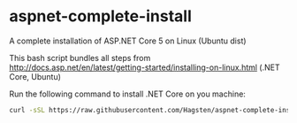 # aspnet-complete-install
A complete installation of ASP.NET Core 5 on Linux (Ubuntu dist)

This bash script bundles all steps from http://docs.asp.net/en/latest/getting-started/installing-on-linux.html (.NET Core, Ubuntu)

Run the following command to install .NET Core on you machine:

```bash
curl -sSL https://raw.githubusercontent.com/Hagsten/aspnet-complete-install/master/install.sh -o install.sh && bash install.sh && rm install.sh

```
